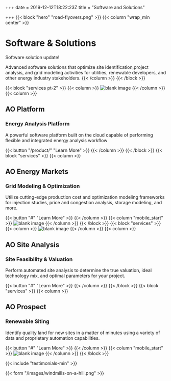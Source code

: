 +++
date = 2019-12-12T18:22:23Z
title = "Software and Solutions"

+++
{{< block "hero" "road-flyovers.png" >}}
{{< column "wrap_min center" >}}

# Software & Solutions

Software solution update!

Advanced software solutions that optimize site identification,project analysis, and grid modeling activities for utilities, renewable developers, and other energy industry stakeholders.
{{< /column >}}
{{< /block >}}

{{< block "services pt-2" >}}
{{< column >}}
![blank image](/images/solar-panels.png)
{{< /column >}}
{{< column >}}

## AO Platform

### Energy Analysis Platform

A powerful software platform built on the cloud capable of performing flexible and integrated energy analysis workflow

{{< button "/product/" "Learn More" >}}
{{< /column >}}
{{< /block >}}
{{< block "services" >}}
{{< column >}}

## AO Energy Markets

### Grid Modeling & Optimization

Utilize cutting-edge production cost and optimization modeling frameworks for injection studies, price and congestion analysis, storage modeling, and more.

{{< button "#" "Learn More" >}}
{{< /column >}}
{{< column "mobile_start" >}}
![blank image](/images/solar-panels.png)
{{< /column >}}
{{< /block >}}
{{< block "services" >}}
{{< column >}}
![blank image](/images/solar-panels.png)
{{< /column >}}
{{< column >}}

## AO Site Analysis

### Site Feasibility & Valuation

Perform automated site analysis to determine the true valuation, ideal technology mix, and optimal parameters for your project.

{{< button "#" "Learn More" >}}
{{< /column >}}
{{< /block >}}
{{< block "services" >}}
{{< column >}}

## AO Prospect

### Renewable Siting

Identify quality land for new sites in a matter of minutes using a variety of data and proprietary automation capabilities.

{{< button "#" "Learn More" >}}
{{< /column >}}
{{< column "mobile_start" >}}
![blank image](/images/solar-panels.png)
{{< /column >}}
{{< /block >}}

{{< include "testimonials-min" >}}

{{< form "/images/windmills-on-a-hill.png" >}}